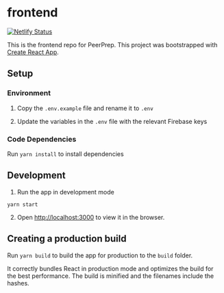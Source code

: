 # frontend

[![Netlify Status](https://api.netlify.com/api/v1/badges/1eae7288-2265-46bc-b7ef-5341276d1f43/deploy-status)](https://app.netlify.com/sites/peerprep/deploys)

This is the frontend repo for PeerPrep. This project was bootstrapped with [Create React App](https://github.com/facebook/create-react-app).

## Setup

### Environment

1. Copy the `.env.example` file and rename it to `.env`

2. Update the variables in the `.env` file with the relevant Firebase keys

### Code Dependencies

Run `yarn install` to install dependencies 

## Development

1. Run the app in development mode
```
yarn start
```

2. Open [http://localhost:3000](http://localhost:3000) to view it in the browser.

## Creating a production build

Run `yarn build` to build the app for production to the `build` folder.

It correctly bundles React in production mode and optimizes the build for the best performance. The build is minified and the filenames include the hashes.
